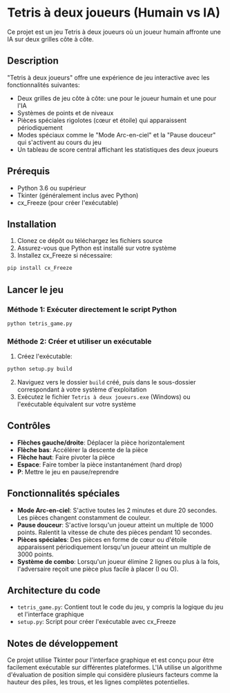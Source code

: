 # Tetris à deux joueurs (Humain vs IA)

Ce projet est un jeu Tetris à deux joueurs où un joueur humain affronte une IA sur deux grilles côte à côte.

## Description

"Tetris à deux joueurs" offre une expérience de jeu interactive avec les fonctionnalités suivantes:

- Deux grilles de jeu côte à côte: une pour le joueur humain et une pour l'IA
- Systèmes de points et de niveaux
- Pièces spéciales rigolotes (cœur et étoile) qui apparaissent périodiquement
- Modes spéciaux comme le "Mode Arc-en-ciel" et la "Pause douceur" qui s'activent au cours du jeu
- Un tableau de score central affichant les statistiques des deux joueurs

## Prérequis

- Python 3.6 ou supérieur
- Tkinter (généralement inclus avec Python)
- cx_Freeze (pour créer l'exécutable)

## Installation

1. Clonez ce dépôt ou téléchargez les fichiers source
2. Assurez-vous que Python est installé sur votre système
3. Installez cx_Freeze si nécessaire:

```bash
pip install cx_Freeze
```

## Lancer le jeu

### Méthode 1: Exécuter directement le script Python

```bash
python tetris_game.py
```

### Méthode 2: Créer et utiliser un exécutable

1. Créez l'exécutable:

```bash
python setup.py build
```

2. Naviguez vers le dossier `build` créé, puis dans le sous-dossier correspondant à votre système d'exploitation
3. Exécutez le fichier `Tetris à deux joueurs.exe` (Windows) ou l'exécutable équivalent sur votre système

## Contrôles

- **Flèches gauche/droite**: Déplacer la pièce horizontalement
- **Flèche bas**: Accélérer la descente de la pièce
- **Flèche haut**: Faire pivoter la pièce
- **Espace**: Faire tomber la pièce instantanément (hard drop)
- **P**: Mettre le jeu en pause/reprendre

## Fonctionnalités spéciales

- **Mode Arc-en-ciel**: S'active toutes les 2 minutes et dure 20 secondes. Les pièces changent constamment de couleur.
- **Pause douceur**: S'active lorsqu'un joueur atteint un multiple de 1000 points. Ralentit la vitesse de chute des pièces pendant 10 secondes.
- **Pièces spéciales**: Des pièces en forme de cœur ou d'étoile apparaissent périodiquement lorsqu'un joueur atteint un multiple de 3000 points.
- **Système de combo**: Lorsqu'un joueur élimine 2 lignes ou plus à la fois, l'adversaire reçoit une pièce plus facile à placer (I ou O).

## Architecture du code

- `tetris_game.py`: Contient tout le code du jeu, y compris la logique du jeu et l'interface graphique
- `setup.py`: Script pour créer l'exécutable avec cx_Freeze

## Notes de développement

Ce projet utilise Tkinter pour l'interface graphique et est conçu pour être facilement exécutable sur différentes plateformes. L'IA utilise un algorithme d'évaluation de position simple qui considère plusieurs facteurs comme la hauteur des piles, les trous, et les lignes complètes potentielles.
